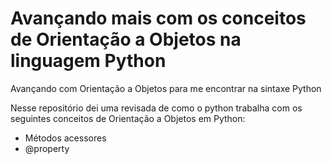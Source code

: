 # Avançando mais com os conceitos de Orientação a Objetos na linguagem Python

Avançando com Orientação a Objetos para me encontrar na sintaxe Python

Nesse repositório dei uma revisada de como o python trabalha com os seguintes conceitos de Orientação a Objetos em Python: 
  - Métodos acessores
  - @property